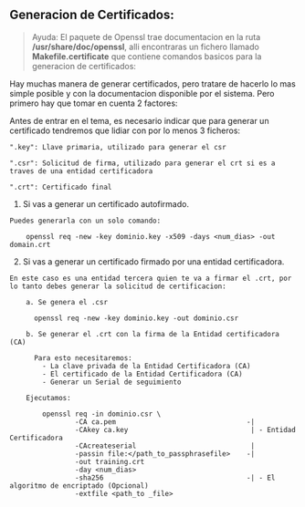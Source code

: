
## Generacion de Certificados:

> Ayuda: El paquete de Openssl trae documentacion en la ruta **/usr/share/doc/openssl**, alli encontraras un fichero llamado **Makefile.certificate** que contiene comandos basicos para la generacion de certificados:


Hay muchas manera de generar certificados, pero tratare de hacerlo lo mas simple posible y con la documentacion disponible por el sistema. Pero primero hay que tomar en cuenta 2 factores:


Antes de entrar en el tema, es necesario indicar que para generar un certificado tendremos que lidiar con por lo menos 3 ficheros:

    ".key": Llave primaria, utilizado para generar el csr 

    ".csr": Solicitud de firma, utilizado para generar el crt si es a traves de una entidad certificadora 

    ".crt": Certificado final 
 
  1. Si vas a generar un certificado autofirmado.

    Puedes generarla con un solo comando:

        openssl req -new -key dominio.key -x509 -days <num_dias> -out domain.crt

  2. Si vas a generar un certificado firmado por una entidad certificadora.

    En este caso es una entidad tercera quien te va a firmar el .crt, por lo tanto debes generar la solicitud de certificacion:

        a. Se genera el .csr
     
          openssl req -new -key dominio.key -out dominio.csr
     
        b. Se generar el .crt con la firma de la Entidad certificadora (CA)
  
          Para esto necesitaremos:
            - La clave privada de la Entidad Certificadora (CA)
            - El certificado de la Entidad Certificadora (CA)
            - Generar un Serial de seguimiento

        Ejecutamos:
    
            openssl req -in dominio.csr \
                    -CA ca.pem                                -|
                    -CAkey ca.key                              | - Entidad Certificadora
                    -CAcreateserial                            | 
                    -passin file:</path_to_passphrasefile>    -|
                    -out training.crt
                    -day <num_dias>
                    -sha256                                   -| - El algoritmo de encriptado (Opcional)
                    -extfile <path_to _file>
                
  
